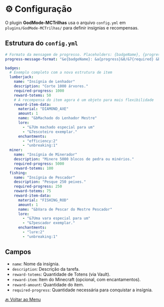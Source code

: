 # ⚙️ Configuração

O plugin **GodMode-MCTrilhas** usa o arquivo `config.yml` em `plugins/GodMode-MCTrilhas/` para definir insígnias e recompensas.

## Estrutura do `config.yml`

```yaml
# Formato da mensagem de progresso. Placeholders: {badgeName}, {progress}, {required}, {percentage}
progress-message-format: "&e{badgeName}: &a{progress}&8/&7{required} &b({percentage}%)"
```

```yaml
badges:
  # Exemplo completo com a nova estrutura de item
  lumberjack:
    name: "Insígnia de Lenhador"
    description: "Corte 1000 árvores."
    required-progress: 1000
    reward-totems: 50
    # A recompensa do item agora é um objeto para mais flexibilidade
    reward-item-data:
      material: "DIAMOND_AXE"
      amount: 1
      name: "&bMachado do Lenhador Mestre"
      lore:
        - "&7Um machado especial para um"
        - "&7escoteiro exemplar."
      enchantments:
        - "efficiency:2"
        - "unbreaking:1"
  miner:
    name: "Insígnia de Minerador"
    description: "Minere 5000 blocos de pedra ou minérios."
    required-progress: 5000
    reward-totems: 100
  fishing:
    name: "Insígnia de Pescador"
    description: "Pesque 250 peixes."
    required-progress: 250
    reward-totems: 75
    reward-item-data:
      material: "FISHING_ROD"
      amount: 1
      name: "&bVara de Pescar do Mestre Pescador"
      lore:
        - "&7Uma vara especial para um"
        - "&7pescador exemplar."
      enchantments:
        - "lure:2"
        - "unbreaking:1"
```

## Campos
- `name`: Nome da insígnia.
- `description`: Descrição da tarefa.
- `reward-totems`: Quantidade de Totens (via Vault).
- `reward-item`: Item do Minecraft (opcional, com encantamentos).
- `reward-amount`: Quantidade do item.
- `required-progress`: Quantidade necessária para conquistar a insígnia.

[🔙 Voltar ao Menu](index.md)
